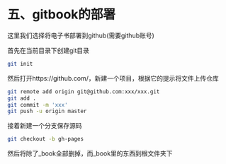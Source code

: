 # 五、gitbook的部署

这里我们选择将电子书部署到github(需要github账号)

首先在当前目录下创建git目录

~~~bash
git init
~~~

然后打开https://github.com/，新建一个项目，根据它的提示将文件上传仓库

~~~bash
git remote add origin git@github.com:xxx/xxx.git
git add .
git commit -m 'xxx'
git push -u origin master
~~~

接着新建一个分支保存源码

~~~bash
git checkout -b gh-pages
~~~

然后将除了\_book全部删掉，而\_book里的东西到根文件夹下